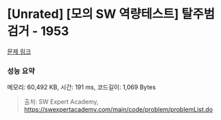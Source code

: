 # [Unrated] [모의 SW 역량테스트] 탈주범 검거 - 1953 

[문제 링크](https://swexpertacademy.com/main/code/problem/problemDetail.do?contestProbId=AV5PpLlKAQ4DFAUq) 

### 성능 요약

메모리: 60,492 KB, 시간: 191 ms, 코드길이: 1,069 Bytes



> 출처: SW Expert Academy, https://swexpertacademy.com/main/code/problem/problemList.do
